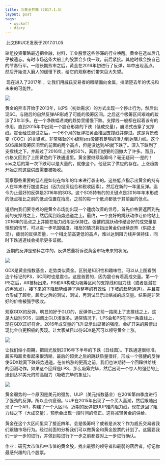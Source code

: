 ```yaml
---
title: 与黄金共舞（2017.1.5）
layout: post
tags:
  - wyckoff
  - diary
---
```


​         此文BRUCE发表于2017.01.05

​          轮组投资策略最近把金融，材料，工业股票这些停滞的行业唤醒。黄金在选举后几乎被遗忘。有时市场这条大船上的股票会步伐一致，前后紧接。其他时候会按自己的节奏行军。一段长期熊市之后，黄金在2016年初进行了反弹，年中出现高点。然后开始进入磨人的缓慢下跌，给它的观察者们带来巨大失望。

​         现在进入了2017年 ，让我们用威氏交易者的眼睛面向金属，搞清楚去年的状况和未来的可能性。

![](http://7xo9zb.com1.z0.glb.clouddn.com/1483809710693795063113.png)

​           黄金的熊市开始于2013年，以PS（初始需求）的方式出现一个停止行为，然后出现SC。与随后的自然反弹AR形成了可能的吸筹区间。之后这个吸筹区间艰难的跋涉了3年半多。在一个净跌幅递减的趋势里缓慢下跌。支撑线一般都在起着该有的作用，直到2015年中出现一个震仓形势的下跌（低成交量），崩溃式击穿了支撑线。震仓经过测试之后，一个6个月的反弹把黄金推回支撑线并穿过。这是背景改变（COC）的关键点。非常强劲的小级别sos没能有足够的活力到达阻力线。这个SOS超越吸筹区间里的前面的两个高点，但是没达到AR就下跌了。深入下跌到了支撑线之下。并超过了2016年上涨的50%，离我们想要的回撤大了许多。而且，价格又回到了上图黄色的下跌通道里。黄金要继续吸筹吗？毫无疑问---是的！sos之后的第一次下跌可以是大量的，就像这个。他证实了供应的存在。上涨趋势开始之前这些供应需要被吸收。

​           观察那些重要的低点是如何在每年的年末进行袭击的。这些低点指示出黄金的持有人在年末进行加速卖出（因为投资组合和税收因素）。然后在新的一年里反弹。迄今为止最好的反弹是2016年的SOS。这个SOS特有的的关键点是2016年年末形成的低点相比之前的低点位置在抬高。之前的每一个低点都低于其前面的低点。

​           短期内我们要寻找的是黄金市场能出现一个适度改善的信号。首先价格要返回到先前的支撑线之上，然后爬到趋势通道之上。最终，一个良好的跳跃动作让价格站上2016年的高点之上并能在阻力线附近保持住。强健的跳跃动作结合好的成交量是理想的情节，可以进一步巩固强度。相反的情况将指出黄金仍继续走熊（供应出现），疲弱的反弹质量，一个相比前高更低的高点，难以达到阻力线并保持住，同时下跌通道线会揭示更多证据。

​          近期的反弹是预料之中的，反弹质量将诉说黄金市场未来的状况。

![](http://7xo9zb.com1.z0.glb.clouddn.com/14838098645411025096394.png)

​            GDX是黄金指数基金，走势类似黄金。区别是知识性和趣味性。可以从上图看到连个标记的PS，SC同时也是震仓。这是首要的，因为震仓有着高成交量。第一个PS之后，AR被标出来。PS和AR构成为吸筹区间的支撑线和阻力线（或者是潜在的再派发），接下来的下降趋势维持了两整年的有效性（下坡的趋势通道）。并且震仓形成了超卖。超卖之后的测试，测试，再测试显示出缩减的成交量。结果是非常好的价格被强手吸收。

​             观察GDX的反弹，明显的好于GLD的，反弹停止之前一路爬上了支撑线之上。这是大级别SOS，回调比GLD浅很多。通常情况下，LPS会和PS在同一条直线上，现在GDX正好符合。2016年成交量的飞升显示出显著的强度。金矿开采的股票出现比金价更积极的表现。让大家拭目以待GDX是否可以领导黄金上涨。

![](http://7xo9zb.com1.z0.glb.clouddn.com/14838122542341360325275.png)

​          让我们缩小周期，把目光放到2016年下半年的下跌（日线图）。下跌通道很标准。超买和超卖看起来很清晰。最后的超卖之后的跳跃质量很好，形成一个强健的反弹使GDX跳离下跌趋势通道。在价格涨的更高之前，我们也许期待一个回踩供给线的回测动作。如果这个回踩是LPS，那么吸筹完毕，然后出现一个惊人的强劲的上涨到达31美元的前高阻力（吸收完毕的象征）。

![](http://7xo9zb.com1.z0.glb.clouddn.com/14838125243812055901610.png)

​          黄金弱势的一个原因是美元的强势。UUP（美元指数基金）在2016第四季度进行了强劲的反弹。所以金价疲弱。UUP在2015年出现了一个买入高潮，然后跟随出现了一个AR，构建了一个大区间。近期的反弹把UUP推向阻力线，现在退回了阻力线之下（大成交量），预示会出现一段时间的修正。这将减轻黄金的供给。

​          黄金在这个大区间里呆了接近四年。会是吸筹吗？或者是派发？作为威氏交易者我们跟随市场行为。经过前面的分析我们可以做黄金和黄金股票的计划了。这需要我们一步一步的进行，并做到每进行下一步之前都要对上一步进行确认。

​          作业：研究大市值和中市值的黄金股，找出最强的领导者和最弱的落后者。标记你最感兴趣的几个股票。



----
